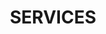 ---
title : "SERVICES"
service_list:
# service item loop
- name : "Placement du personnel"
  image : "images/icons/web-development.png"
  
# service item loop
- name : "Recrutement à l'international"
  image : "images/icons/graphic-design.png"
  
# service item loop
- name : "Coaching"
  image : "images/icons/dbms.png"
  
# service item loop
- name : "Tutorat"
  image : "images/icons/software-development.png"
  


# custom style
custom_class: "" 
custom_attributes: "" 
custom_css: ""
---